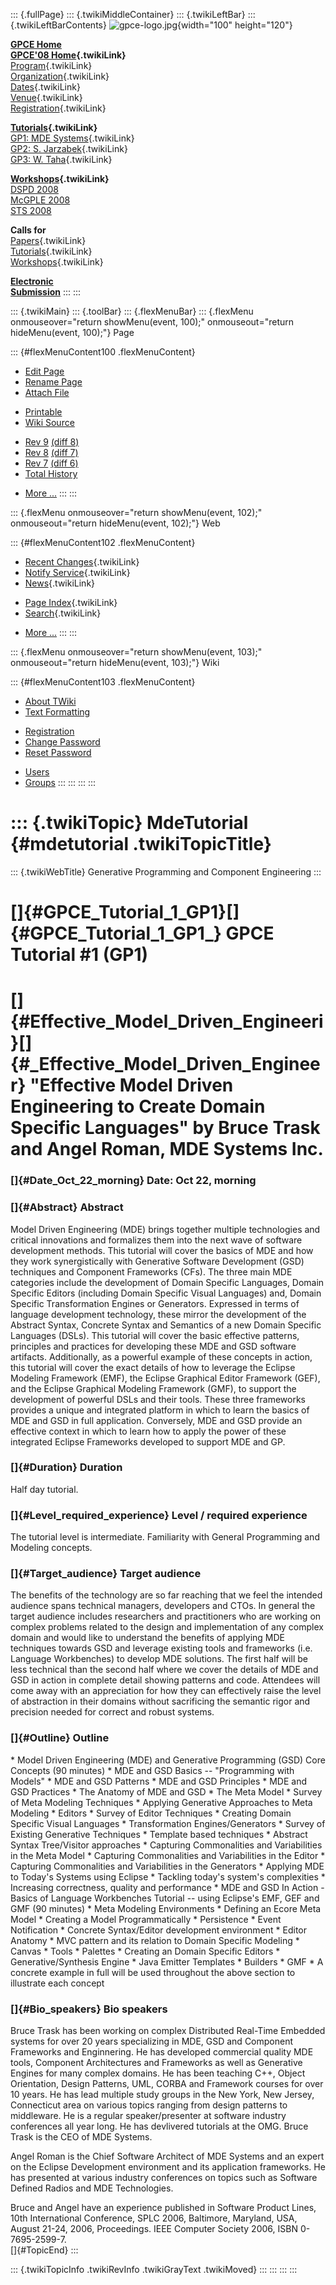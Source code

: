 ::: {.fullPage}
::: {.twikiMiddleContainer}
::: {.twikiLeftBar}
::: {.twikiLeftBarContents}
![gpce-logo.jpg](../pub/GPCE08/WebLeftBar/gpce-logo.jpg){width="100"
height="120"}

**[GPCE Home](http://www.gpce.org/)**\
**[GPCE\'08 Home](WebHome){.twikiLink}**\
[Program](ConferenceProgram){.twikiLink}\
[Organization](ConferenceOrganization){.twikiLink}\
[Dates](ImportantDates){.twikiLink}\
[Venue](ConferenceVenue){.twikiLink}\
[Registration](ConferenceRegistration){.twikiLink}

**[Tutorials](GpceTutorials){.twikiLink}**\
[GP1: MDE Systems](MdeTutorial){.twikiLink}\
[GP2: S. Jarzabek](PowerGenericsTutorial){.twikiLink}\
[GP3: W. Taha](MultiStageProgrammingTutorial){.twikiLink}

**[Workshops](GpceWorkshops){.twikiLink}**\
[DSPD 2008](http://www.labri.fr/perso/reveille/DSPD/2008/)\
[McGPLE
2008](http://www.infosun.fim.uni-passau.de/cl/staff/apel/McGPLE2008/index.html)\
[STS 2008](../Sts/STS08)

**Calls for**\
[Papers](CallForPapers){.twikiLink}\
[Tutorials](CallForTutorials){.twikiLink}\
[Workshops](CallForWorkshops){.twikiLink}

**[Electronic\
Submission](http://www.easychair.org/conferences/?conf=gpce2008)**
:::
:::

::: {.twikiMain}
::: {.toolBar}
::: {.flexMenuBar}
::: {.flexMenu onmouseover="return showMenu(event, 100);" onmouseout="return hideMenu(event, 100);"}
Page

::: {#flexMenuContent100 .flexMenuContent}
-   [Edit
    Page](http://www.program-transformation.org/edit/GPCE08/MdeTutorial?t=1536827522)
-   [Rename
    Page](http://www.program-transformation.org/rename/GPCE08/MdeTutorial)
-   [Attach
    File](http://www.program-transformation.org/attach/GPCE08/MdeTutorial)

<!-- -->

-   [Printable](http://www.program-transformation.org/view/GPCE08/MdeTutorial?skin=print.pattern)
-   [Wiki
    Source](http://www.program-transformation.org/view/GPCE08/MdeTutorial?skin=text&raw=on&contenttype=text/plain)

<!-- -->

-   [Rev
    9](http://www.program-transformation.org/view/GPCE08/MdeTutorial?rev=1.9)
    [(diff 8)](http://www.program-transformation.org/rdiff/GPCE08/MdeTutorial?rev1=1.9&rev2=1.8)
-   [Rev
    8](http://www.program-transformation.org/view/GPCE08/MdeTutorial?rev=1.8)
    [(diff 7)](http://www.program-transformation.org/rdiff/GPCE08/MdeTutorial?rev1=1.8&rev2=1.7)
-   [Rev
    7](http://www.program-transformation.org/view/GPCE08/MdeTutorial?rev=1.7)
    [(diff 6)](http://www.program-transformation.org/rdiff/GPCE08/MdeTutorial?rev1=1.7&rev2=1.6)
-   [Total
    History](http://www.program-transformation.org/rdiff/GPCE08/MdeTutorial)

<!-- -->

-   [More
    \...](http://www.program-transformation.org/oops/GPCE08/MdeTutorial?template=oopsmore&param1=1.9&param2=1.9)
:::
:::

::: {.flexMenu onmouseover="return showMenu(event, 102);" onmouseout="return hideMenu(event, 102);"}
Web

::: {#flexMenuContent102 .flexMenuContent}
-   [Recent Changes](WebChanges){.twikiLink}
-   [Notify Service](WebNotify){.twikiLink}
-   [News](WebNews){.twikiLink}

<!-- -->

-   [Page Index](WebIndex){.twikiLink}
-   [Search](WebSearch){.twikiLink}

<!-- -->

-   [More
    \...](http://www.program-transformation.org/oops/GPCE08/MdeTutorial?template=oopsmore&param1=1.9&param2=1.9)
:::
:::

::: {.flexMenu onmouseover="return showMenu(event, 103);" onmouseout="return hideMenu(event, 103);"}
Wiki

::: {#flexMenuContent103 .flexMenuContent}
-   [About
    TWiki](http://www.program-transformation.org/view/TWiki/WebHome)
-   [Text
    Formatting](http://www.program-transformation.org/view/TWiki/TextFormattingRules)

<!-- -->

-   [Registration](http://www.program-transformation.org/view/TWiki/TWikiRegistration)
-   [Change
    Password](http://www.program-transformation.org/view/TWiki/ChangePassword)
-   [Reset
    Password](http://www.program-transformation.org/view/TWiki/ResetPassword)

<!-- -->

-   [Users](http://www.program-transformation.org/view/Main/TWikiUsers)
-   [Groups](http://www.program-transformation.org/view/Main/TWikiGroups)
:::
:::
:::
:::

::: {.twikiTopic}
MdeTutorial {#mdetutorial .twikiTopicTitle}
===========

::: {.twikiWebTitle}
Generative Programming and Component Engineering
:::

[]{#GPCE_Tutorial_1_GP1}[]{#GPCE_Tutorial_1_GP1_} GPCE Tutorial \#1 (GP1)
=========================================================================

[]{#Effective_Model_Driven_Engineeri}[]{#_Effective_Model_Driven_Engineer} \"Effective Model Driven Engineering to Create Domain Specific Languages\" by Bruce Trask and Angel Roman, MDE Systems Inc.
======================================================================================================================================================================================================

### []{#Date_Oct_22_morning} Date: Oct 22, morning

### []{#Abstract} Abstract

Model Driven Engineering (MDE) brings together multiple technologies and
critical innovations and formalizes them into the next wave of software
development methods. This tutorial will cover the basics of MDE and how
they work synergistically with Generative Software Development (GSD)
techniques and Component Frameworks (CFs). The three main MDE categories
include the development of Domain Specific Languages, Domain Specific
Editors (including Domain Specific Visual Languages) and, Domain
Specific Transformation Engines or Generators. Expressed in terms of
language development technology, these mirror the development of the
Abstract Syntax, Concrete Syntax and Semantics of a new Domain Specific
Languages (DSLs). This tutorial will cover the basic effective patterns,
principles and practices for developing these MDE and GSD software
artifacts. Additionally, as a powerful example of these concepts in
action, this tutorial will cover the exact details of how to leverage
the Eclipse Modeling Framework (EMF), the Eclipse Graphical Editor
Framework (GEF), and the Eclipse Graphical Modeling Framework (GMF), to
support the development of powerful DSLs and their tools. These three
frameworks provides a unique and integrated platform in which to learn
the basics of MDE and GSD in full application. Conversely, MDE and GSD
provide an effective context in which to learn how to apply the power of
these integrated Eclipse Frameworks developed to support MDE and GP.

### []{#Duration} Duration

Half day tutorial.

### []{#Level_required_experience} Level / required experience

The tutorial level is intermediate. Familiarity with General Programming
and Modeling concepts.

### []{#Target_audience} Target audience

The benefits of the technology are so far reaching that we feel the
intended audience spans technical managers, developers and CTOs. In
general the target audience includes researchers and practitioners who
are working on complex problems related to the design and implementation
of any complex domain and would like to understand the benefits of
applying MDE techniques towards GSD and leverage existing tools and
frameworks (i.e. Language Workbenches) to develop MDE solutions. The
first half will be less technical than the second half where we cover
the details of MDE and GSD in action in complete detail showing patterns
and code. Attendees will come away with an appreciation for how they can
effectively raise the level of abstraction in their domains without
sacrificing the semantic rigor and precision needed for correct and
robust systems.

### []{#Outline} Outline

\* Model Driven Engineering (MDE) and Generative Programming (GSD) Core
Concepts (90 minutes) \* MDE and GSD Basics -- "Programming with Models"
\* MDE and GSD Patterns \* MDE and GSD Principles \* MDE and GSD
Practices \* The Anatomy of MDE and GSD \* The Meta Model \* Survey of
Meta Modeling Techniques \* Applying Generative Approaches to Meta
Modeling \* Editors \* Survey of Editor Techniques \* Creating Domain
Specific Visual Languages \* Transformation Engines/Generators \* Survey
of Existing Generative Techniques \* Template based techniques \*
Abstract Syntax Tree/Visitor approaches \* Capturing Commonalities and
Variabilities in the Meta Model \* Capturing Commonalities and
Variabilities in the Editor \* Capturing Commonalities and Variabilities
in the Generators \* Applying MDE to Today's Systems using Eclipse \*
Tackling today's system's complexities \* Increasing correctness,
quality and performance \* MDE and GSD In Action - Basics of Language
Workbenches Tutorial -- using Eclipse's EMF, GEF and GMF (90 minutes) \*
Meta Modeling Environments \* Defining an Ecore Meta Model \* Creating a
Model Programmatically \* Persistence \* Event Notification \* Concrete
Syntax/Editor development environment \* Editor Anatomy \* MVC pattern
and its relation to Domain Specific Modeling \* Canvas \* Tools \*
Palettes \* Creating an Domain Specific Editors \* Generative/Synthesis
Engine \* Java Emitter Templates \* Builders \* GMF \* A concrete
example in full will be used throughout the above section to illustrate
each concept

### []{#Bio_speakers} Bio speakers

Bruce Trask has been working on complex Distributed Real-Time Embedded
systems for over 20 years specializing in MDE, GSD and Component
Frameworks and Enginnering. He has developed commercial quality MDE
tools, Component Architectures and Frameworks as well as Generative
Engines for many complex domains. He has been teaching C++, Object
Orientation, Design Patterns, UML, CORBA and Framework courses for over
10 years. He has lead multiple study groups in the New York, New Jersey,
Connecticut area on various topics ranging from design patterns to
middleware. He is a regular speaker/presenter at software industry
conferences all year long. He has devlivered tutorials at the OMG. Bruce
Trask is the CEO of MDE Systems.

Angel Roman is the Chief Software Architect of MDE Systems and an expert
on the Eclipse Development environment and its application frameworks.
He has presented at various industry conferences on topics such as
Software Defined Radios and MDE Technologies.

Bruce and Angel have an experience published in Software Product Lines,
10th International Conference, SPLC 2006, Baltimore, Maryland, USA,
August 21-24, 2006, Proceedings. IEEE Computer Society 2006, ISBN
0-7695-2599-7.\
[]{#TopicEnd}
:::

::: {.twikiTopicInfo .twikiRevInfo .twikiGrayText .twikiMoved}
:::
:::
:::
:::
